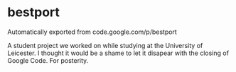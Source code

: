 # bestport
Automatically exported from code.google.com/p/bestport

A student project we worked on while studying at the University of Leicester. I thought it would be a shame to let it disapear with the closing of Google Code.
For posterity.
